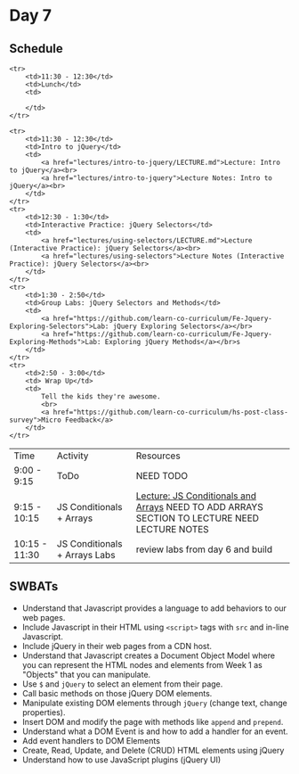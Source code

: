 # Day 7

## Schedule

<table>
    <tr>
        <td>Time</td>
        <td>Activity</td>
        <td>Resources</td>
    </tr>
    <tr>
        <td>9:00 - 9:15</td>
        <td>ToDo</td>
        <td>
            NEED TODO
        </td>
    </tr>
    <tr>
        <td>9:15 - 10:15</td>
        <td>JS Conditionals + Arrays </td>
        <td>
            <a href="lectures/js-conditionals-structures/LECTURE.md">Lecture: JS Conditionals and Arrays</a>
            NEED TO ADD ARRAYS SECTION TO LECTURE
            NEED LECTURE NOTES
        </td>
    </tr>
    <tr>
        <td>10:15 - 11:30</td>
        <td>JS Conditionals + Arrays Labs </td>
        <td>
           review labs from day 6 and build
        </td>
    </tr>

    <tr>
        <td>11:30 - 12:30</td>
        <td>Lunch</td>
        <td>
            
        </td>
    </tr>

    <tr>
        <td>11:30 - 12:30</td>
        <td>Intro to jQuery</td>
        <td>
            <a href="lectures/intro-to-jquery/LECTURE.md">Lecture: Intro to jQuery</a><br>
            <a href="lectures/intro-to-jquery">Lecture Notes: Intro to jQuery</a><br>
        </td>
    </tr>
    <tr>
        <td>12:30 - 1:30</td>
        <td>Interactive Practice: jQuery Selectors</td>
        <td>
            <a href="lectures/using-selectors/LECTURE.md">Lecture (Interactive Practice): jQuery Selectors</a><br>
            <a href="lectures/using-selectors">Lecture Notes (Interactive Practice): jQuery Selectors</a><br>
        </td>
    </tr>
    <tr>
        <td>1:30 - 2:50</td>
        <td>Group Labs: jQuery Selectors and Methods</td>
        <td>
            <a href="https://github.com/learn-co-curriculum/Fe-Jquery-Exploring-Selectors">Lab: jQuery Exploring Selectors</a></br>
            <a href="https://github.com/learn-co-curriculum/Fe-Jquery-Exploring-Methods">Lab: Exploring jQuery Methods</a></br>s
        </td>
    </tr>
    <tr>
        <td>2:50 - 3:00</td>
        <td> Wrap Up</td>
        <td> 
            Tell the kids they're awesome.
            <br>
            <a href="https://github.com/learn-co-curriculum/hs-post-class-survey">Micro Feedback</a>
        </td>
    </tr>
</table>

## SWBATs

+ Understand that Javascript provides a language to add behaviors to our web pages.
+ Include Javascript in their HTML using `<script>` tags with `src` and in-line Javascript.
+ Include jQuery in their web pages from a CDN host.
+ Understand that Javascript creates a Document Object Model where you can represent the HTML nodes and elements from Week 1 as "Objects" that you can manipulate.
+ Use `$` and `jQuery` to select an element from their page.
+ Call basic methods on those jQuery DOM elements.
+ Manipulate existing DOM elements through `jQuery` (change text, change properties).
+ Insert DOM and modify the page with methods like `append` and `prepend`.
+ Understand what a DOM Event is and how to add a handler for an event.
+ Add event handlers to DOM Elements
+ Create, Read, Update, and Delete (CRUD) HTML elements using jQuery
+ Understand how to use JavaScript plugins (jQuery UI)
